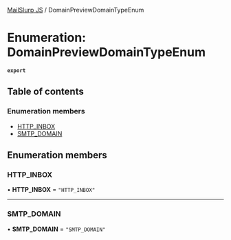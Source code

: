 [MailSlurp JS](../README.md) / DomainPreviewDomainTypeEnum

# Enumeration: DomainPreviewDomainTypeEnum

**`export`**

## Table of contents

### Enumeration members

- [HTTP\_INBOX](DomainPreviewDomainTypeEnum.md#http_inbox)
- [SMTP\_DOMAIN](DomainPreviewDomainTypeEnum.md#smtp_domain)

## Enumeration members

### HTTP\_INBOX

• **HTTP\_INBOX** = `"HTTP_INBOX"`

___

### SMTP\_DOMAIN

• **SMTP\_DOMAIN** = `"SMTP_DOMAIN"`
